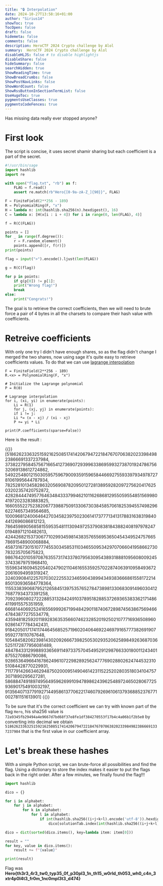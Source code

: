 ```yaml
---
title: "🔒 Interpolation"
date: 2024-10-27T13:58:16+01:00
author: "Sirius14"
showToc: true
TocOpen: false
draft: false
hidemeta: false
comments: false
description: HeroCTF 2024 Crypto challenge by Alol
summary:  HeroCTF 2024 Crypto challenge by Alol
disableHLJS: false # to disable highlightjs
disableShare: false
hideSummary: false
searchHidden: true
ShowReadingTime: true
ShowBreadCrumbs: false
ShowPostNavLinks: false
ShowWordCount: false
ShowRssButtonInSectionTermList: false
UseHugoToc: true
pygmentsUseClasses: true
pygmentsCodeFences: true
---
```


Has missing data really ever stopped anyone?

# First look

The script is concise, it uses secret shamir sharing but each coefficient is a part of the secret.
```py
#!/usr/bin/sage
import hashlib
import re

with open("flag.txt", "rb") as f:
    FLAG = f.read()
    assert re.match(rb"Hero{[0-9a-zA-Z_]{90}}", FLAG)

F = FiniteField(2**256 - 189)
R = PolynomialRing(F, "x")
H = lambda n: int(hashlib.sha256(n).hexdigest(), 16)
C = lambda x: [H(x[i : i + 4]) for i in range(0, len(FLAG), 4)]

f = R(C(FLAG))

points = []
for _ in range(f.degree()):
    r = F.random_element()
    points.append([r, f(r)])
print(points)

flag = input(">").encode().ljust(len(FLAG))

g = R(C(flag))

for p in points:
    if g(p[0]) != p[1]:
    print("Wrong flag!")
    break
else:
    print("Congrats!")
```

The goal is to retrieve the correct coefficients, then we will need to brute force a pair of 4 bytes in all the charsets to compare their hash value with coefficients.

# Retreive coefficients

With only one try I didn't have enough shares, so as the flag didn't change I merged the two shares, now using sage it's quite easy to retrieve coefficients values. To do that we can use [lagrange interpolation](https://en.wikipedia.org/wiki/Lagrange_polynomial)

```sage
F = FiniteField(2**256 - 189)
R.<x> = PolynomialRing(F, "x")

# Initialize the Lagrange polynomial
P = R(0)

# Lagrange interpolation
for i, (xi, yi) in enumerate(points):
    Li = R(1)
    for j, (xj, yj) in enumerate(points):
    if i != j:
    Li *= (x - xj) / (xi - xj)
    P += yi * Li

print(P.coefficients(sparse=False))
```

Here is the result : 

{{<highlight txt>}}
[51862623363251592162508517414206794722184767070638202339849823866691337237984,
 37382279584575671665412736907293996338695993273870192478675632069138612724862,
 54922548012150305957596790093591596584466927559339793497872781061995644787934,
 78252810134582863205690878209501272813895928209727562041762503202357420752872,
 42828444749577646348433379946210116268681295505955485156998041972023283883825,
 16605552275238206773988750913306730384585706182539455749829662274657349564685,
 10009681240064642703458239750230614173777134131788316383198404412696086812123,
 78645989056858155953548111309497253790838184388240819797824701948971210482613,
 4244268215373067710299345981438357655695365045434952475766578691548900068884,
 4587316730151077745530345853110346550953429707066041958662730783235705675823,
 98676420105970876355731743378079563095438931888109560800924537433679751968410,
 15596341609452054024790211046165535925702287406391095849367220616094959319247,
 32403908412257070302225532346590438994349383666861558172214850130936584778364,
 115533839068795212658451397535765278473898133068309149603041276877934373391258,
 7092396080272228853132842491037895182885372693653833621714864119915575351959,
 66681440692524165569992671994842901187406728987456386756946647843877275534778,
 43594818259201189283635356607462328520192502107771693650896092861477784342431,
 91842050171741174464568525719602040646922469791657773826919079592778110767648,
 105484582062398143020926667398250530293520625898492636870365251172877956081489,
 48478433129988933656911497337570454952912987663301800112434018755270886790086,
 9286536496641678624961072298289256247776902880262474453231051084428770229931,
 71177914266346294875020009514904614231152252028035180341047573071890295627281,
 58688474918974956495962699109478986243962548972465028067725936901754910032197,
 91356407137791927144958613770622174607926961061379368852376771002781151613901]
{{</highlight>}}

To be sure that it's the correct coefficient we can try with known part of the flag `Hero`, his sha256 value is `72a9345fb29494a4e9667d7bd68f37e8fe1df384270553f17b4c4a06b1f2b5e0` by converting into decimal we obtain `51862623363251592162508517414206794722184767070638202339849823866691337237984` that is the first value in our coefficient array.

# Let's break these hashes

With a simple Python script, we can brute-force all possibilities and find the flag. Using a dictionary to store the index makes it easier to put the flags back in the right order. After a few minutes, we finally found the flag!!!

```py
import hashlib

dico = {}

for i in alphabet:
    for j in alphabet:
        for k in alphabet:
            for l in alphabet:
                if int(hashlib.sha256((i+j+k+l).encode('utf-8')).hexdigest(), 16) in solutionTab:
                    dico[solutionTab.index(int(hashlib.sha256((i+j+k+l).encode('utf-8')).hexdigest(), 16))] = i+j+k+l

dico = dict(sorted(dico.items(), key=lambda item: item[0]))

result = ""
for key, value in dico.items():
    result += f"{value}"

print(result)
```

Flag was __Hero{th3r3_4r3_tw0_typ35_0f_p30pl3_1n_th15_w0rld_th053_wh0_c4n_3xtr4p0l4t3_fr0m_1nc0mpl3t3_d474}__